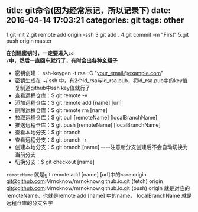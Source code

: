title: git命令(因为经常忘记，所以记录下)
date: 2016-04-14 17:03:21
categories: git
tags: other
---

1.git init
2.git remote add origin -ssh
3.git add .
4.git commit -m "First"
5.git push origin master

**在创建密钥时，一定要进入<code>cd /</code>中，然后一直回车就行了，有时会出各种幺蛾子**
* 密钥创建： ssh-keygen -t rsa -C "your_email@example.com"
* 密钥生成在 ~/.ssh 中，有2个id_rsa与id_rsa.pub，将id_rsa.pub中的key值复制道github中ssh key值就行了
* 查看远程仓库：$ git remote -v
* 添加远程仓库：$ git remote add [name] [url]
* 删除远程仓库：$ git remote rm [name]
* 拉取远程仓库：$ git pull [remoteName] [localBranchName]
* 推送远程仓库：$ git push [remoteName] [localBranchName]
* 查看本地分支：$ git branch
* 查看远程分支：$ git branch -r
* 创建本地分支：$ git branch [name] ----注意新分支创建后不会自动切换为当前分支
* 切换分支：$ git checkout [name]



<code>remoteName</code> 就是git remote add [name] [url]中的<code>name</code>
origin	git@github.com:Mrnoknow/mrnoknow.github.io.git (fetch)
origin	git@github.com:Mrnoknow/mrnoknow.github.io.git (push)
origin 就是对应的remoteName，也就是remote add [name] 中的name，
localBranchName 就是远程仓库的分支名字